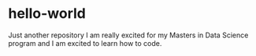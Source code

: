 # hello-world
Just another repository
I am really excited for my Masters in Data Science program and I am excited to learn how to code. 

